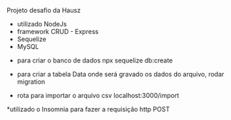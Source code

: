 Projeto desafio da Hausz

- utilizado NodeJs
- framework CRUD - Express
- Sequelize
- MySQL

* para criar o banco de dados 
npx sequelize db:create
* para criar a tabela Data onde será gravado os dados do arquivo, rodar migration

* rota para importar o arquivo csv
localhost:3000/import

*utilizado o Insomnia para fazer a requisição http POST